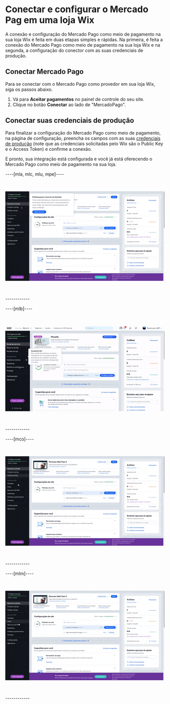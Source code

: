 # Conectar e configurar o Mercado Pag em uma loja Wix

A conexão e configuração do Mercado Pago como meio de pagamento na sua loja Wix é feita em duas etapas simples e rápidas. Na primeira, é feita a conexão do Mercado Pago como meio de pagamento na sua loja Wix e na segunda, a configuração do conector com as suas credenciais de produção.

## Conectar Mercado Pago

Para se conectar com o Mercado Pago como provedor em sua loja Wix, siga os passos abaixo.

1. Vá para **Aceitar pagamentos** no painel de controle do seu site.
2. Clique no botão **Conectar** ao lado de "MercadoPago".

## Conectar suas credenciais de produção

Para finalizar a configuração do Mercado Pago como meio de pagamento, na página de configuração, preencha os campos com as suas [credenciais de produção](https://www.mercadopago.com/settings/account/credentials) (note que as credenciais solicitadas pelo Wix são o Public Key e o Access Token) e confirme a conexão.

E pronto, sua integração está configurada e você já está oferecendo o Mercado Pago como meio de pagamento na sua loja.

----[mla, mlc, mlu, mpe]----
<p>&nbsp;</p>

![Setting active in Wix](/images/wix/wix_pt_connect_configuration_mla_mlc_mlu_mpe.gif)
<p>&nbsp;</p>
------------

----[mlb]----
<p>&nbsp;</p>

![Setting connect in Wix](/images/wix/wix_pt_connect_configuration_mlb.gif)
<p>&nbsp;</p>
------------

----[mco]----
<p>&nbsp;</p>

![Setting active in Wix](/images/wix/wix_pt_connect_configuration_mco.gif)
<p>&nbsp;</p>
------------

----[mlm]----
<p>&nbsp;</p>

![Setting active in Wix](/images/wix/wix_pt_connect_configuration_mlm.gif)
<p>&nbsp;</p>
------------